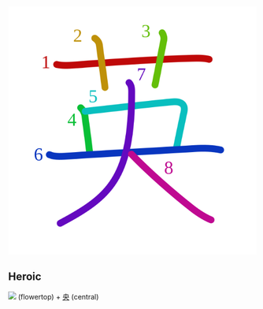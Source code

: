 ![82f1](../kanji-colorize/82f1.svg)
## Heroic
![](http://www.kanjidamage.com/assets/radsmall/flower-303d55c2aa8534ab3d1d8290588d7c1462971c974af29d9210696326646feb14.jpg) (flowertop) + [央](央.md) (central)